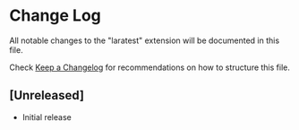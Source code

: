 # Change Log

All notable changes to the "laratest" extension will be documented in this file.

Check [Keep a Changelog](http://keepachangelog.com/) for recommendations on how to structure this file.

## [Unreleased]

- Initial release